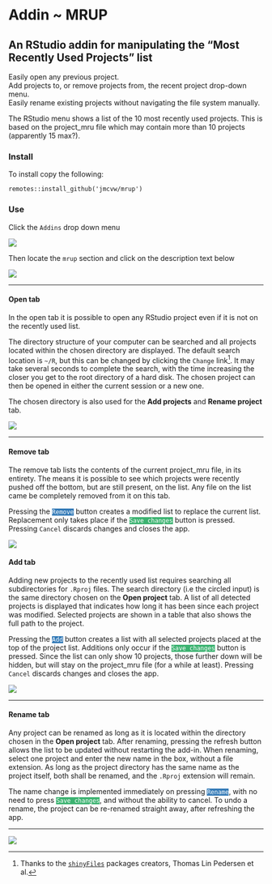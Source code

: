 Addin \~ MRUP
================

<!-- EDIT IN README.RMD -->

## An RStudio addin for manipulating the “Most Recently Used Projects” list

Easily open any previous project.  
Add projects to, or remove projects from, the recent project drop-down
menu.  
Easily rename existing projects without navigating the file system
manually.

The RStudio menu shows a list of the 10 most recently used projects.
This is based on the project_mru file which may contain more than 10
projects (apparently 15 max?).

### Install

To install copy the following:

`remotes::install_github('jmcvw/mrup')`

### Use

Click the `Addins` drop down menu

![](images/addins_menu.PNG)

Then locate the `mrup` section and click on the description text below

![](images/mrup_menu.PNG)

------------------------------------------------------------------------

#### Open tab

In the open tab it is possible to open any RStudio project even if it is
not on the recently used list.

The directory structure of your computer can be searched and all
projects located within the chosen directory are displayed. The default
search location is `~/R`, but this can be changed by clicking the
`Change` link[^1]. It may take several seconds to complete the search,
with the time increasing the closer you get to the root directory of a
hard disk. The chosen project can then be opened in either the current
session or a new one.

The chosen directory is also used for the **Add projects** and **Rename
project** tab.

![](images/open_projects.PNG)

------------------------------------------------------------------------

#### Remove tab

The remove tab lists the contents of the current project_mru file, in
its entirety. The means it is possible to see which projects were
recently pushed off the bottom, but are still present, on the list. Any
file on the list came be completely removed from it on this tab.

Pressing the
<code style='background-color:#337ab7; color:white'>Remove</code> button
creates a modified list to replace the current list. Replacement only
takes place if the
<code style='background-color:#3cb371; color:white'>Save changes</code>
button is pressed. Pressing `Cancel` discards changes and closes the
app.

![](images/remove_projects.PNG)

#### Add tab

Adding new projects to the recently used list requires searching all
subdirectories for `.Rproj` files. The search directory (i.e the circled
input) is the same directory chosen on the **Open project** tab. A list
of all detected projects is displayed that indicates how long it has
been since each project was modified. Selected projects are shown in a
table that also shows the full path to the project.

Pressing the
<code style='background-color:#337ab7; color:white'>Add</code> button
creates a list with all selected projects placed at the top of the
project list. Additions only occur if the
<code style='background-color:#3cb371; color:white'>Save changes</code>
button is pressed. Since the list can only show 10 projects, those
further down will be hidden, but will stay on the project_mru file (for
a while at least). Pressing `Cancel` discards changes and closes the
app.

![](images/add_projects.PNG)

------------------------------------------------------------------------

#### Rename tab

Any project can be renamed as long as it is located within the directory
chosen in the **Open project** tab. After renaming, pressing the refresh
button allows the list to be updated without restarting the add-in. When
renaming, select one project and enter the new name in the box, without
a file extension. As long as the project directory has the same name as
the project itself, both shall be renamed, and the `.Rproj` extension
will remain.

The name change is implemented immediately on pressing
<code style='background-color:#337ab7; color:white'>Rename</code>, with
no need to press
<code style='background-color:#3cb371; color:white'>Save changes</code>,
and without the ability to cancel. To undo a rename, the project can be
re-renamed straight away, after refreshing the app.

------------------------------------------------------------------------

![](images/rename_projects.PNG)

[^1]: Thanks to the
    [`shinyFiles`](https://github.com/thomasp85/shinyFiles) packages
    creators, Thomas Lin Pedersen et al.
